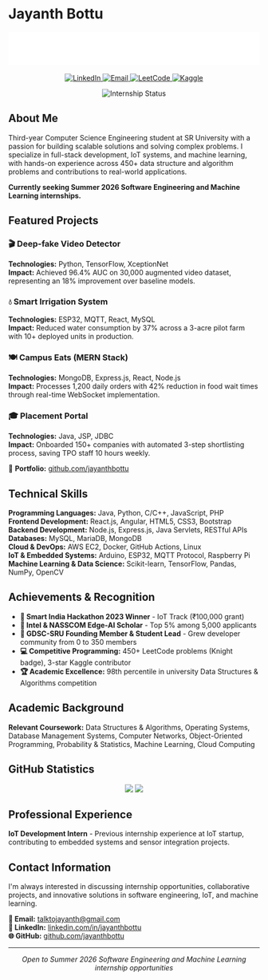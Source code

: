 # Jayanth Bottu

<div align="center">
  <img src="./banner gif git.svg" alt="Jayanth Bottu - Software Developer" width="800"/>
</div>

<p align="center">
  <a href="https://www.linkedin.com/in/jayanthbottu">
    <img src="https://img.shields.io/badge/LinkedIn-0077B5?style=for-the-badge&logo=linkedin&logoColor=white" alt="LinkedIn"/>
  </a>
  <a href="mailto:talktojayanth@gmail.com">
    <img src="https://img.shields.io/badge/Email-D14836?style=for-the-badge&logo=gmail&logoColor=white" alt="Email"/>
  </a>
  <a href="https://leetcode.com/jayanth_bottu">
    <img src="https://img.shields.io/badge/LeetCode-FFA116?style=for-the-badge&logo=leetcode&logoColor=black" alt="LeetCode"/>
  </a>
  <a href="https://www.kaggle.com/jayanthbottu">
    <img src="https://img.shields.io/badge/Kaggle-20BEFF?style=for-the-badge&logo=kaggle&logoColor=white" alt="Kaggle"/>
  </a>
</p>

<p align="center">
  <img src="https://img.shields.io/badge/Status-Seeking%202026%20Internships-green?style=for-the-badge" alt="Internship Status"/>
</p>

## About Me

Third-year Computer Science Engineering student at SR University with a passion for building scalable solutions and solving complex problems. I specialize in full-stack development, IoT systems, and machine learning, with hands-on experience across 450+ data structure and algorithm problems and contributions to real-world applications.

**Currently seeking Summer 2026 Software Engineering and Machine Learning internships.**

## Featured Projects

### 🎬 Deep-fake Video Detector
**Technologies:** Python, TensorFlow, XceptionNet  
**Impact:** Achieved 96.4% AUC on 30,000 augmented video dataset, representing an 18% improvement over baseline models.

### 💧 Smart Irrigation System
**Technologies:** ESP32, MQTT, React, MySQL  
**Impact:** Reduced water consumption by 37% across a 3-acre pilot farm with 10+ deployed units in production.

### 🍽️ Campus Eats (MERN Stack)
**Technologies:** MongoDB, Express.js, React, Node.js  
**Impact:** Processes 1,200 daily orders with 42% reduction in food wait times through real-time WebSocket implementation.

### 🎓 Placement Portal
**Technologies:** Java, JSP, JDBC  
**Impact:** Onboarded 150+ companies with automated 3-step shortlisting process, saving TPO staff 10 hours weekly.

📂 **Portfolio:** [github.com/jayanthbottu](https://github.com/jayanthbottu?tab=repositories)

## Technical Skills

**Programming Languages:** Java, Python, C/C++, JavaScript, PHP  
**Frontend Development:** React.js, Angular, HTML5, CSS3, Bootstrap  
**Backend Development:** Node.js, Express.js, Java Servlets, RESTful APIs  
**Databases:** MySQL, MariaDB, MongoDB  
**Cloud & DevOps:** AWS EC2, Docker, GitHub Actions, Linux  
**IoT & Embedded Systems:** Arduino, ESP32, MQTT Protocol, Raspberry Pi  
**Machine Learning & Data Science:** Scikit-learn, TensorFlow, Pandas, NumPy, OpenCV

## Achievements & Recognition

- **🥇 Smart India Hackathon 2023 Winner** - IoT Track (₹100,000 grant)
- **🎯 Intel & NASSCOM Edge-AI Scholar** - Top 5% among 5,000 applicants
- **👥 GDSC-SRU Founding Member & Student Lead** - Grew developer community from 0 to 350 members
- **💻 Competitive Programming:** 450+ LeetCode problems (Knight badge), 3-star Kaggle contributor
- **🏆 Academic Excellence:** 98th percentile in university Data Structures & Algorithms competition

## Academic Background

**Relevant Coursework:** Data Structures & Algorithms, Operating Systems, Database Management Systems, Computer Networks, Object-Oriented Programming, Probability & Statistics, Machine Learning, Cloud Computing

## GitHub Statistics

<div align="center">
  <img height="180em" src="https://github-readme-stats.vercel.app/api?username=jayanthbottu&show_icons=true&theme=tokyonight&include_all_commits=true&count_private=true"/>
  <img height="180em" src="https://github-readme-stats.vercel.app/api/top-langs/?username=jayanthbottu&layout=compact&langs_count=8&theme=tokyonight"/>
</div>

## Professional Experience

**IoT Development Intern** - Previous internship experience at IoT startup, contributing to embedded systems and sensor integration projects.

## Contact Information

I'm always interested in discussing internship opportunities, collaborative projects, and innovative solutions in software engineering, IoT, and machine learning.

**📧 Email:** [talktojayanth@gmail.com](mailto:talktojayanth@gmail.com)  
**💼 LinkedIn:** [linkedin.com/in/jayanthbottu](https://linkedin.com/in/jayanthbottu)  
**🌐 GitHub:** [github.com/jayanthbottu](https://github.com/jayanthbottu)

---

<div align="center">
  <i>Open to Summer 2026 Software Engineering and Machine Learning internship opportunities</i>
</div>

